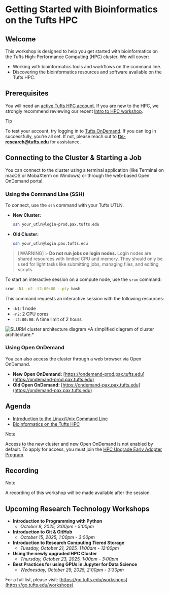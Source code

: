 # Getting Started with Bioinformatics on the Tufts HPC

## Welcome

This workshop is designed to help you get started with bioinformatics on the Tufts High-Performance Computing (HPC) cluster. We will cover:

- Working with bioinformatics tools and workflows on the command line.
- Discovering the bioinformatics resources and software available on the Tufts HPC.

## Prerequisites

You will need an [active Tufts HPC account](https://it.tufts.edu/high-performance-computing). If you are new to the HPC, we strongly recommend reviewing our recent [Intro to HPC workshop](https://tufts.zoom.us/rec/play/O1Zm1daWzJdvy2yciGGUwTZCSa1cUyu4wr89gk52-EYE99jr2iWnqgok3RC6QRMPGAvnH85pRvGgVfd8.SJyARyf_p10iqYqH).

> [!TIP]
> To test your account, try logging in to [Tufts OnDemand](https://ondemand.pax.tufts.edu). If you can log in successfully, you’re all set. If not, please reach out to **tts-research@tufts.edu** for assistance.

## Connecting to the Cluster & Starting a Job

You can connect to the cluster using a terminal application (like Terminal on macOS or MobaXterm on Windows) or through the web-based Open OnDemand portal.

### Using the Command Line (SSH)

To connect, use the `ssh` command with your Tufts UTLN.

- **New Cluster:**
  ```bash
  ssh your_utln@login-prod.pax.tufts.edu
  ```
- **Old Cluster:**
  ```bash
  ssh your_utln@login.pax.tufts.edu
  ```

> [!WARNING] > **Do not run jobs on login nodes.**
> Login nodes are shared resources with limited CPU and memory. They should only be used for light tasks like submitting jobs, managing files, and editing scripts.

To start an interactive session on a compute node, use the `srun` command:

```bash
srun -N1 -n2 -t2:00:00 --pty bash
```

This command requests an interactive session with the following resources:

- `-N1`: 1 node
- `-n2`: 2 CPU cores
- `-t2:00:00`: A time limit of 2 hours

<img src="https://it.fysik.su.se/hpc/_images/slurm.png" alt="SLURM cluster architecture diagram">
*A simplified diagram of cluster architecture.*

### Using Open OnDemand

You can also access the cluster through a web browser via Open OnDemand.

- **New Open OnDemand:** [https://ondemand-prod.pax.tufts.edu](https://ondemand-prod.pax.tufts.edu)
- **Old Open OnDemand:** [https://ondemand-pax.pax.tufts.edu](https://ondemand-pax.pax.tufts.edu)

## Agenda

- [Introduction to the Linux/Unix Command Line](tutorials/01-linux.md)
- [Bioinformatics on the Tufts HPC](tutorials/02-bioinfo.md)

> [!NOTE]
> Access to the new cluster and new Open OnDemand is not enabled by default. To apply for access, you must join the [HPC Upgrade Early Adopter Program](https://tufts.qualtrics.com/jfe/form/SV_08IS0n1YSTR6KRU).

## Recording

> [!NOTE]
> A recording of this workshop will be made available after the session.

## Upcoming Research Technology Workshops

- **Introduction to Programming with Python**
  - _October 9, 2025, 3:00pm - 5:00pm_
- **Introduction to Git & GitHub**
  - _October 15, 2025, 1:00pm - 3:00pm_
- **Introduction to Research Computing Tiered Storage**
  - _Tuesday, October 21, 2025, 11:00am - 12:00pm_
- **Using the newly upgraded HPC Cluster**
  - _Thursday, October 23, 2025, 1:00pm - 3:00pm_
- **Best Practices for using GPUs in Jupyter for Data Science**
  - _Wednesday, October 29, 2025, 2:00pm - 3:30pm_

For a full list, please visit: [https://go.tufts.edu/workshops](https://go.tufts.edu/workshops)
